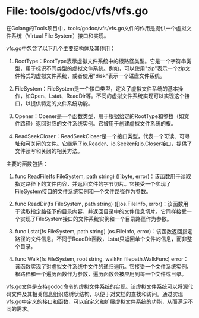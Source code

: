 # File: tools/godoc/vfs/vfs.go

在Golang的Tools项目中，tools/godoc/vfs/vfs.go文件的作用是提供一个虚拟文件系统（Virtual File System）接口和实现。

vfs.go中包含了以下几个主要结构体及其作用：

1. RootType：RootType表示虚拟文件系统中的根路径类型。它是一个字符串类型，用于标识不同类型的虚拟文件系统。例如，可以使用"zip"表示一个zip文件格式的虚拟文件系统，或者使用"disk"表示一个磁盘文件系统。

2. FileSystem：FileSystem是一个接口类型，定义了虚拟文件系统的基本操作，如Open、Lstat、ReadDir等。不同的虚拟文件系统实现可以实现这个接口，以提供特定的文件系统功能。

3. Opener：Opener是一个函数类型，用于根据给定的RootType和参数（如文件路径）返回对应的文件系统实例。它被用于创建虚拟文件系统的根。

4. ReadSeekCloser：ReadSeekCloser是一个接口类型，代表一个可读、可寻址和可关闭的文件。它继承了io.Reader、io.Seeker和io.Closer接口，提供了文件读写和关闭的相关方法。

主要的函数包括：

1. func ReadFile(fs FileSystem, path string) ([]byte, error)：该函数用于读取指定路径下的文件内容，并返回文件的字节切片。它接受一个实现了FileSystem接口的文件系统实例和一个文件路径作为参数。

2. func ReadDir(fs FileSystem, path string) ([]os.FileInfo, error)：该函数用于读取指定路径下的目录内容，并返回目录中的文件信息切片。它同样接受一个实现了FileSystem接口的文件系统实例和一个目录路径作为参数。

3. func Lstat(fs FileSystem, path string) (os.FileInfo, error)：该函数返回指定路径的文件信息。不同于ReadDir函数，Lstat只返回单个文件的信息，而非整个目录。

4. func Walk(fs FileSystem, root string, walkFn filepath.WalkFunc) error：该函数实现了对虚拟文件系统中文件的递归遍历。它接受一个文件系统实例、根路径和一个遍历函数作为参数，遍历函数会被应用到每一个文件或目录。

vfs.go文件是支持godoc命令的虚拟文件系统的实现。该虚拟文件系统可以将源代码文件及其相关信息组织成树状结构，以便于对文档的查找和访问。通过实现vfs.go中定义的接口和函数，可以自定义和扩展虚拟文件系统的功能，从而满足不同的需求。

